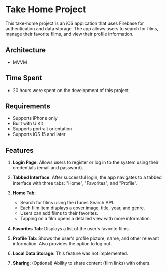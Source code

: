 # Take Home Project

This take-home project is an iOS application that uses Firebase for authentication and data storage. The app allows users to search for films, manage their favorite films, and view their profile information.

## Architecture

- MVVM

## Time Spent

- 20 hours were spent on the development of this project.

## Requirements

- Supports iPhone only
- Built with UIKit
- Supports portrait orientation
- Supports iOS 15 and later

## Features

1. **Login Page**: Allows users to register or log in to the system using their credentials (email and password).

2. **Tabbed Interface**: After successful login, the app navigates to a tabbed interface with three tabs: "Home", "Favorites", and "Profile".

3. **Home Tab**:
   - Search for films using the iTunes Search API.
   - Each film item displays a cover image, title, year, and genre.
   - Users can add films to their favorites.
   - Tapping on a film opens a detailed view with more information.

4. **Favorites Tab**: Displays a list of the user's favorite films.

5. **Profile Tab**: Shows the user's profile picture, name, and other relevant information. Also provides the option to log out.

6. **Local Data Storage**: This feature was not implemented.

7. **Sharing**: (Optional) Ability to share content (film links) with others.
